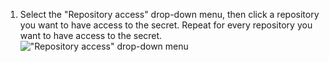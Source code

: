 1. Select the "Repository access" drop-down menu, then click a repository you want to have access to the secret. Repeat for every repository you want to have access to the secret.
   !["Repository access" drop-down menu](/assets/images/help/settings/codespaces-secret-repository-access-drop-down.png)
